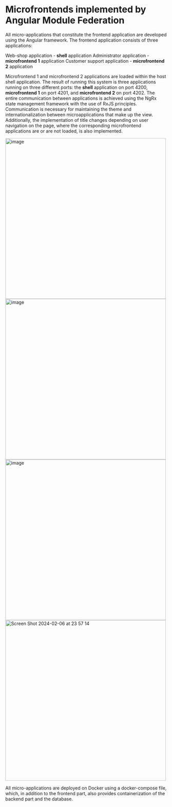 # Microfrontends implemented by Angular Module Federation

All micro-applications that constitute the frontend application are developed using the Angular framework. The frontend application consists of three applications:

Web-shop application - **shell** application
Administrator application - **microfrontend 1** application
Customer support application - **microfrontend 2** application

Microfrontend 1 and microfrontend 2 applications are loaded within the host shell application. The result of running this system is three applications running on three different ports: the **shell** application on port 4200, **microfrontend 1** on port 4201, and **microfrontend 2** on port 4202. The entire communication between applications is achieved using the NgRx state management framework with the use of RxJS principles. Communication is necessary for maintaining the theme and internationalization between microapplications that make up the view. Additionally, the implementation of title changes depending on user navigation on the page, where the corresponding microfrontend applications are or are not loaded, is also implemented.

<img width="500" alt="image" src="https://github.com/banovicluka/microfrontends-module-federation-angular/assets/58904845/25a42f1c-978b-4d8b-b5bb-efa372b73718">
<img width="500" alt="image" src="https://github.com/banovicluka/microfrontends-module-federation-angular/assets/58904845/6435cf6b-ed6f-4fd4-bafa-8d9bc9f6e766">
<img width="500" alt="image" src="https://github.com/banovicluka/microfrontends-module-federation-angular/assets/58904845/b15f1c2c-ebd0-4632-81f3-82a6bc2c922d">
<img width="500" alt="Screen Shot 2024-02-06 at 23 57 14" src="https://github.com/banovicluka/microfrontends-module-federation-angular/assets/58904845/d11865de-0f55-4359-8d5b-4ed9571fc63f">

All micro-applications are deployed on Docker using a docker-compose file, which, in addition to the frontend part, also provides containerization of the backend part and the database.

